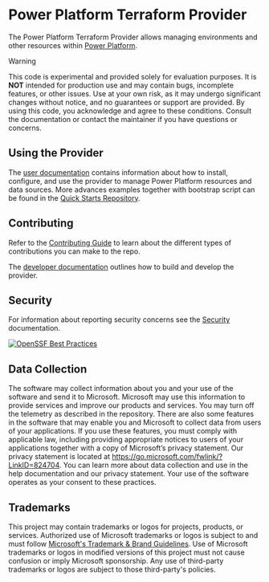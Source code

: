# Power Platform Terraform Provider

The Power Platform Terraform Provider allows managing environments and other resources within [Power Platform](https://powerplatform.microsoft.com/).

> [!WARNING]
> This code is experimental and provided solely for evaluation purposes. It is **NOT** intended for production use and may contain bugs, incomplete features, or other issues. Use at your own risk, as it may undergo significant changes without notice, and no guarantees or support are provided. By using this code, you acknowledge and agree to these conditions. Consult the documentation or contact the maintainer if you have questions or concerns.

## Using the Provider

The [user documentation](https://microsoft.github.io/terraform-provider-power-platform) contains information about how to install, configure, and use the provider to manage Power Platform resources and data sources. More advances examples together with bootstrap script can be found in the [Quick Starts Repository](https://github.com/microsoft/power-platform-terraform-quickstarts).

## Contributing

Refer to the [Contributing Guide](/CONTRIBUTING.md) to learn about the different types of contributions you can make to the repo.

The [developer documentation](DEVELOPER.md) outlines how to build and develop the provider.

## Security

For information about reporting security concerns see the [Security](SECURITY.md) documentation.

[![OpenSSF Best Practices](https://www.bestpractices.dev/projects/8714/badge)](https://www.bestpractices.dev/projects/8714)

## Data Collection

The software may collect information about you and your use of the software and send it to Microsoft. Microsoft may use this information to provide services and improve our products and services. You may turn off the telemetry as described in the repository. There are also some features in the software that may enable you and Microsoft to collect data from users of your applications. If you use these features, you must comply with applicable law, including providing appropriate notices to users of your applications together with a copy of Microsoft’s privacy statement. Our privacy statement is located at <https://go.microsoft.com/fwlink/?LinkID=824704>. You can learn more about data collection and use in the help documentation and our privacy statement. Your use of the software operates as your consent to these practices.

## Trademarks

This project may contain trademarks or logos for projects, products, or services. Authorized use of Microsoft trademarks or logos is subject to and must follow [Microsoft's Trademark & Brand Guidelines](https://www.microsoft.com/legal/intellectualproperty/trademarks/usage/general). Use of Microsoft trademarks or logos in modified versions of this project must not cause confusion or imply Microsoft sponsorship. Any use of third-party trademarks or logos are subject to those third-party's policies.
